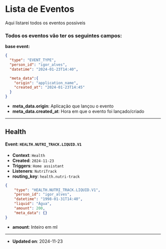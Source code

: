 # Lista de Eventos

Aqui listarei todos os eventos possiveis

### Todos os eventos vão ter os seguintes campos:

__base event:__
```json
{
  "type": "EVENT_TYPE",
  "person_id": "igor_alves",
  "datetime": "2024-01-23T14:40",

  "meta_data":{
    "origin": "application_name",
    "created_at": "2024-01-23T14:45"
  }
}
```
- **meta_data.origin**: Aplicação que lançou o evento
- **meta_data.created_at**: Hora em que o evento foi lançado/criado
--------------------------------------------------------------

## Health

#### Event: `HEALTH.NUTRI_TRACK.LIQUID.V1`
- **Context**: `Health`
- **Created**: `2024-11-23`
- **Triggers**: `Home assistant`
- **Listeners**: `NutriTrack`
- **routing_key**: `health.nutri-track`

```json
{
    "type": "HEALTH.NUTRI_TRACK.LIQUID.V1",
    "person_id": "igor_alves",
    "datetime": "1998-01-31T14:40",
    "liquid": "Água",
    "amount": 200,
    "meta_data": {}
}
```
- **amount**: Inteiro em ml

-----
- **Updated on**: 2024-11-23